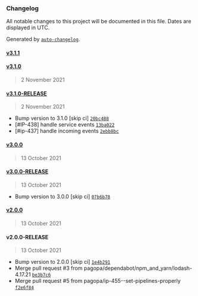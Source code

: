 ### Changelog

All notable changes to this project will be documented in this file. Dates are displayed in UTC.

Generated by [`auto-changelog`](https://github.com/CookPete/auto-changelog).

#### [v3.1.1](https://github.com/pagopa/io-functions-public-event-dispatcher/compare/v3.1.0...v3.1.1)

#### [v3.1.0](https://github.com/pagopa/io-functions-public-event-dispatcher/compare/v3.1.0-RELEASE...v3.1.0)

> 2 November 2021

#### [v3.1.0-RELEASE](https://github.com/pagopa/io-functions-public-event-dispatcher/compare/v3.0.0...v3.1.0-RELEASE)

> 2 November 2021

- Bump version to 3.1.0 [skip ci] [`20bc488`](https://github.com/pagopa/io-functions-public-event-dispatcher/commit/20bc488644f12415470973f467cae4e6c2e48884)
- [#IP-438] handle service events [`13ba022`](https://github.com/pagopa/io-functions-public-event-dispatcher/commit/13ba022c19aec328e39eb68d32cf57f537ab18ff)
- [#ip-437] handle incoming events [`2ebb8bc`](https://github.com/pagopa/io-functions-public-event-dispatcher/commit/2ebb8bc0799fd58d140faf98fc3b317ffe68c313)

#### [v3.0.0](https://github.com/pagopa/io-functions-public-event-dispatcher/compare/v3.0.0-RELEASE...v3.0.0)

> 13 October 2021

#### [v3.0.0-RELEASE](https://github.com/pagopa/io-functions-public-event-dispatcher/compare/v2.0.0...v3.0.0-RELEASE)

> 13 October 2021

- Bump version to 3.0.0 [skip ci] [`07b6b78`](https://github.com/pagopa/io-functions-public-event-dispatcher/commit/07b6b789fd37ae339f74ba00287e9c7e2d79fba3)

#### [v2.0.0](https://github.com/pagopa/io-functions-public-event-dispatcher/compare/v2.0.0-RELEASE...v2.0.0)

> 13 October 2021

#### v2.0.0-RELEASE

> 13 October 2021

- Bump version to 2.0.0 [skip ci] [`1e4b291`](https://github.com/pagopa/io-functions-public-event-dispatcher/commit/1e4b291cdba03f327e9e21c8c7a41d68802fbdc9)
- Merge pull request #3 from pagopa/dependabot/npm_and_yarn/lodash-4.17.21 [`be3b7c6`](https://github.com/pagopa/io-functions-public-event-dispatcher/commit/be3b7c65705e41cc1b0cdc912c3849014c172d25)
- Merge pull request #5 from pagopa/ip-455--set-pipelines-properly [`f2e6f84`](https://github.com/pagopa/io-functions-public-event-dispatcher/commit/f2e6f84618a3e7f64d32a1514055b253e64af2c1)
